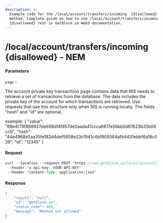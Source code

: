 ```yaml
---
description: >-
  Example code for the /local/account/transfers/incoming  {disallowed} rest
  method. Сomplete guide on how to use /local/account/transfers/incoming 
  {disallowed} rest in GetBlock.io Web3 documentation.
---
```


# /local/account/transfers/incoming {disallowed} - NEM

#### Parameters

`page` -

The account private key transactions page contains data that NIS needs to retrieve a set of transactions from the database. The data includes the private key of the account for which transactions are retrieved. Use requests that use this structure only when NIS is running locally. The fields "hash" and "id" are optional.

example: { "value": "68e4f79f886927de698df4f857de2aada41ccca6617e56bb0d61623b35b08cc0", "hash": "44e4968e5aa35fe182d4def5958e23cf941c4bf809364afb4431ebbf6a18c039", "id": "12345" }

#### Request

```java
curl --location --request POST 'https://xem.getblock.io/local/account/transfers/incoming' 
 --header 'x-api-key: YOUR-API-KEY' 
 --header 'Content-Type: application/json'
```

#### Response

```java
{
    "result": "null",
    "id": "getblock.io",
    "status_code": 405,
    "message": "Method not allowed"
}
```
